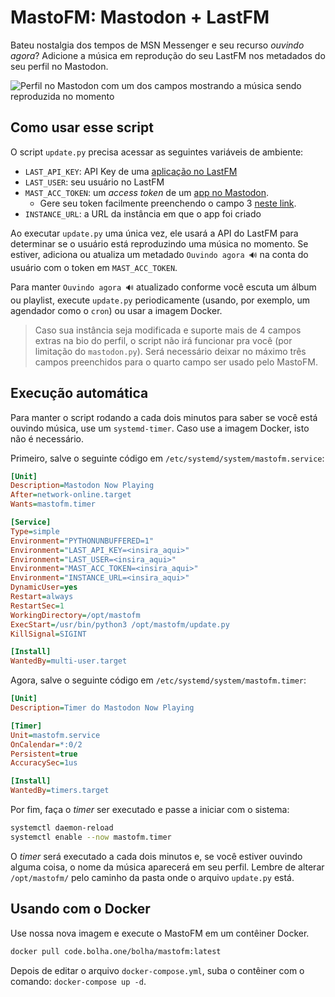 # MastoFM: Mastodon + LastFM

Bateu nostalgia dos tempos de MSN Messenger e seu recurso _ouvindo agora_? Adicione a música em reprodução do seu LastFM nos metadados do seu perfil no Mastodon.

![Perfil no Mastodon com um dos campos mostrando a música sendo reproduzida no momento](https://pub.cdn.bolha.one/mastodon/img/perfil.png)

## Como usar esse script

O script `update.py` precisa acessar as seguintes variáveis de ambiente:

- `LAST_API_KEY`: API Key de uma [aplicação no LastFM](https://www.last.fm/api)
- `LAST_USER`: seu usuário no LastFM
- `MAST_ACC_TOKEN`: um _access token_ de um [app no Mastodon](https://docs.joinmastodon.org/client/token/).
    - Gere seu token facilmente preenchendo o campo 3 [neste link](https://token.bolha.one/?client_name=MastoFM&scopes=read:accounts%20write:accounts).
- `INSTANCE_URL`: a URL da instância em que o app foi criado

Ao executar `update.py` uma única vez, ele usará a API do LastFM para determinar se o usuário está reproduzindo uma música no momento. Se estiver, adiciona ou atualiza um metadado `Ouvindo agora 🔊` na conta do usuário com o token em `MAST_ACC_TOKEN`.

Para manter `Ouvindo agora 🔊` atualizado conforme você escuta um álbum ou playlist, execute `update.py` periodicamente (usando, por exemplo, um agendador como o `cron`) ou usar a imagem Docker.

> Caso sua instância seja modificada e suporte mais de 4 campos extras na bio do perfil, o script não irá funcionar pra você (por limitação do `mastodon.py`). Será necessário deixar no máximo três campos preenchidos para o quarto campo ser usado pelo MastoFM.

## Execução automática

Para manter o script rodando a cada dois minutos para saber se você está ouvindo música, use um `systemd-timer`. Caso use a imagem Docker, isto não é necessário.

Primeiro, salve o seguinte código em `/etc/systemd/system/mastofm.service`:

``` ini
[Unit]
Description=Mastodon Now Playing
After=network-online.target
Wants=mastofm.timer

[Service]
Type=simple
Environment="PYTHONUNBUFFERED=1"
Environment="LAST_API_KEY=<insira_aqui>"
Environment="LAST_USER=<insira_aqui>"
Environment="MAST_ACC_TOKEN=<insira_aqui>"
Environment="INSTANCE_URL=<insira_aqui>"
DynamicUser=yes
Restart=always
RestartSec=1 
WorkingDirectory=/opt/mastofm
ExecStart=/usr/bin/python3 /opt/mastofm/update.py
KillSignal=SIGINT

[Install]
WantedBy=multi-user.target
```

Agora, salve o seguinte código em `/etc/systemd/system/mastofm.timer`:

``` ini
[Unit]
Description=Timer do Mastodon Now Playing

[Timer]
Unit=mastofm.service
OnCalendar=*:0/2
Persistent=true
AccuracySec=1us

[Install]
WantedBy=timers.target
```

Por fim, faça o _timer_ ser executado e passe a iniciar com o sistema:

``` bash
systemctl daemon-reload
systemctl enable --now mastofm.timer
```

O _timer_ será executado a cada dois minutos e, se você estiver ouvindo alguma coisa, o nome da música aparecerá em seu perfil. Lembre de alterar `/opt/mastofm/` pelo caminho da pasta onde o arquivo `update.py` está.

## Usando com o Docker

Use nossa nova imagem e execute o MastoFM em um contêiner Docker.

``` bash
docker pull code.bolha.one/bolha/mastofm:latest
```

Depois de editar o arquivo `docker-compose.yml`, suba o contêiner com o comando: `docker-compose up -d`.